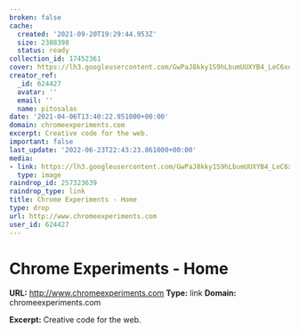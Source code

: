 ```yaml
---
broken: false
cache:
  created: '2021-09-20T19:29:44.953Z'
  size: 2388398
  status: ready
collection_id: 17452361
cover: https://lh3.googleusercontent.com/GwPaJ8kky1S9hLbumUUXYB4_LeC6xeNHLrXGDgdvqW1r-6SXTOIJ-JI28u44L5fUZ22tJMG5xW6YJsx1WsYyxE0c7hXQug
creator_ref:
  _id: 624427
  avatar: ''
  email: ''
  name: pitosalas
date: '2021-04-06T13:40:22.951000+00:00'
domain: chromeexperiments.com
excerpt: Creative code for the web.
important: false
last_update: '2022-06-23T22:43:23.861000+00:00'
media:
- link: https://lh3.googleusercontent.com/GwPaJ8kky1S9hLbumUUXYB4_LeC6xeNHLrXGDgdvqW1r-6SXTOIJ-JI28u44L5fUZ22tJMG5xW6YJsx1WsYyxE0c7hXQug
  type: image
raindrop_id: 257323639
raindrop_type: link
title: Chrome Experiments - Home
type: drop
url: http://www.chromeexperiments.com
user_id: 624427
---
```


# Chrome Experiments - Home

**URL:** http://www.chromeexperiments.com
**Type:** link
**Domain:** chromeexperiments.com

**Excerpt:** Creative code for the web.
